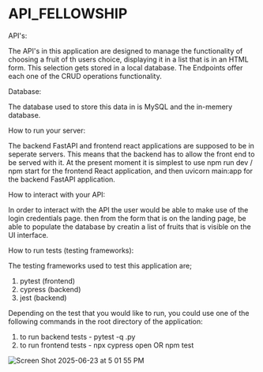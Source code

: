 # API_FELLOWSHIP

API's:

The API's in this application are designed to manage the functionality of choosing a fruit of th users choice, displaying it in a list that is in an HTML form. This selection gets stored in a local database. The Endpoints offer each one of the CRUD operations functionality.

Database:

The database used to store this data in is MySQL and the in-memery database.

How to run your server:

The backend FastAPI and frontend react applications are supposed to be in seperate servers. This means that the backend has to allow the front end to be served with it. At the present moment it is simplest to use npm run dev / npm start for the frontend React application, and then uvicorn main:app for the backend FastAPI application.

How to interact with your API:

In order to interact with the API the user would be able to make use of the login credentials page. then from the form that is on the landing page, be able to populate the database by creatin a list of fruits that is visible on the UI interface.

How to run tests (testing frameworks):

The testing frameworks used to test this application are;
1. pytest (frontend)
2. cypress (backend)
3. jest (backend)

Depending on the test that you would like to run, you could use one of the following commands in the root directory of the application:
1. to run backend tests - pytest -q <filename>.py
2. to run frontend tests - npx cypress open OR npm test 

![Screen Shot 2025-06-23 at 5 01 55 PM](https://github.com/user-attachments/assets/6f6b6837-73da-432d-b942-2c3ed9f3a291)
